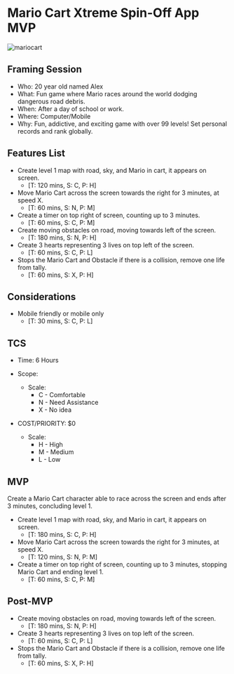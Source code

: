 #  Mario Cart Xtreme Spin-Off App MVP

![mariocart](https://user-images.githubusercontent.com/8570718/126553363-c4483599-2283-4341-aabc-db5e83142cd7.jpeg)

## Framing Session
- Who: 20 year old named Alex
- What: Fun game where Mario races around the world dodging dangerous road debris.
- When: After a day of school or work.
- Where: Computer/Mobile
- Why: Fun, addictive, and exciting game with over 99 levels! Set personal records and rank globally.

## Features List

- Create level 1 map with road, sky, and Mario in cart, it appears on screen.
    - [T: 120 mins, S: C, P: H]
- Move Mario Cart across the screen towards the right for 3 minutes, at speed X.
    - [T: 60 mins, S: N, P: M]
- Create a timer on top right of screen, counting up to 3 minutes.
    - [T: 60 mins, S: C, P: M]
- Create moving obstacles on road, moving towards left of the screen.
    - [T: 180 mins, S: N, P: H]
- Create 3 hearts representing 3 lives on top left of the screen.
    - [T: 60 mins, S: C, P: L]
- Stops the Mario Cart and Obstacle if there is a collision, remove one life from tally.
    - [T: 60 mins, S: X, P: H]

## Considerations

- Mobile friendly or mobile only
    - [T: 30 mins, S: C, P: L]

## TCS

- Time: 6 Hours

- Scope: 
    - Scale: 
        - C - Comfortable
        - N - Need Assistance
        - X - No idea


- COST/PRIORITY: $0 
  - Scale: 
    - H - High
    - M - Medium
    - L - Low

## MVP

Create a Mario Cart character able to race across the screen and ends after 3 minutes, concluding level 1. 

- Create level 1 map with road, sky, and Mario in cart, it appears on screen.
    - [T: 180 mins, S: C, P: H]
- Move Mario Cart across the screen towards the right for 3 minutes, at speed X.
    - [T: 120 mins, S: N, P: M]
- Create a timer on top right of screen, counting up to 3 minutes, stopping Mario Cart and ending level 1.
    - [T: 60 mins, S: C, P: M]

## Post-MVP

- Create moving obstacles on road, moving towards left of the screen.
    - [T: 180 mins, S: N, P: H]
- Create 3 hearts representing 3 lives on top left of the screen.
    - [T: 60 mins, S: C, P: L]
- Stops the Mario Cart and Obstacle if there is a collision, remove one life from tally.
    - [T: 60 mins, S: X, P: H]
